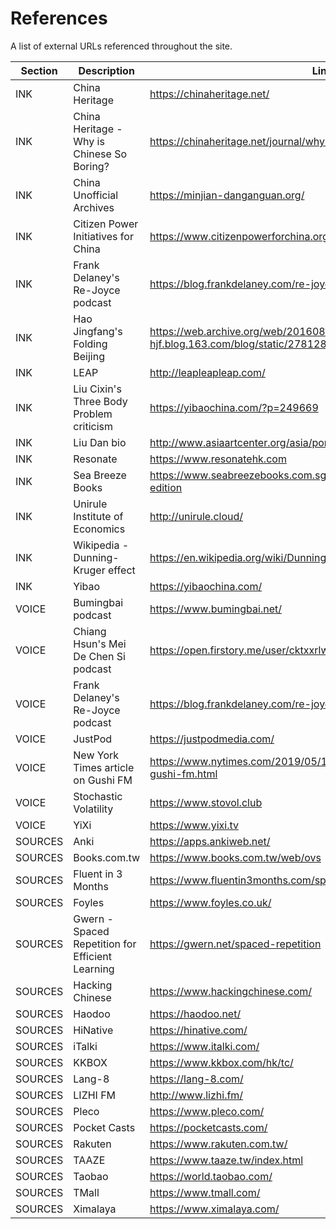 # References

A list of external URLs referenced throughout the site.

| Section | Description | Link |
| --- | --- | --- |
| INK | China Heritage | https://chinaheritage.net/ |
| INK | China Heritage - Why is Chinese So Boring? | https://chinaheritage.net/journal/why-is-chinese-so-boring/ |
| INK | China Unofficial Archives | https://minjian-danganguan.org/ |
| INK | Citizen Power Initiatives for China | https://www.citizenpowerforchina.org/ |
| INK | Frank Delaney's Re-Joyce podcast | https://blog.frankdelaney.com/re-joyce/ |
| INK | Hao Jingfang's Folding Beijing | https://web.archive.org/web/20160822161228/http://jessica-hjf.blog.163.com/blog/static/278128102015240444791/ |
| INK | LEAP | http://leapleapleap.com/ |
| INK | Liu Cixin's Three Body Problem criticism | https://yibaochina.com/?p=249669 |
| INK | Liu Dan bio | http://www.asiaartcenter.org/asia/portfolio/%E5%8A%89%E4%B8%B9/ |
| INK | Resonate | https://www.resonatehk.com |
| INK | Sea Breeze Books | https://www.seabreezebooks.com.sg/products/short-tongue-bilingual-edition |
| INK | Unirule Institute of Economics | http://unirule.cloud/ |
| INK | Wikipedia - Dunning-Kruger effect | https://en.wikipedia.org/wiki/Dunning%E2%80%93Kruger_effect |
| INK | Yibao | https://yibaochina.com/ |
| VOICE | Bumingbai podcast | https://www.bumingbai.net/ |
| VOICE | Chiang Hsun's Mei De Chen Si podcast | https://open.firstory.me/user/cktxxrlw27ioo0898okcvd43b |
| VOICE | Frank Delaney's Re-Joyce podcast | https://blog.frankdelaney.com/re-joyce/ |
| VOICE | JustPod | https://justpodmedia.com/ |
| VOICE | New York Times article on Gushi FM | https://www.nytimes.com/2019/05/12/world/asia/china-podcast-gushi-fm.html |
| VOICE | Stochastic Volatility | https://www.stovol.club |
| VOICE | YiXi | https://www.yixi.tv |
| SOURCES | Anki | https://apps.ankiweb.net/ |
| SOURCES | Books.com.tw | https://www.books.com.tw/web/ovs |
| SOURCES | Fluent in 3 Months | https://www.fluentin3months.com/spaced-repetition/ |
| SOURCES | Foyles | https://www.foyles.co.uk/ |
| SOURCES | Gwern - Spaced Repetition for Efficient Learning | https://gwern.net/spaced-repetition |
| SOURCES | Hacking Chinese | https://www.hackingchinese.com/ |
| SOURCES | Haodoo | https://haodoo.net/ |
| SOURCES | HiNative | https://hinative.com/ |
| SOURCES | iTalki | https://www.italki.com/ |
| SOURCES | KKBOX | https://www.kkbox.com/hk/tc/ |
| SOURCES | Lang-8 | https://lang-8.com/ |
| SOURCES | LIZHI FM | http://www.lizhi.fm/ |
| SOURCES | Pleco | https://www.pleco.com/ |
| SOURCES | Pocket Casts | https://pocketcasts.com/ |
| SOURCES | Rakuten | https://www.rakuten.com.tw/ |
| SOURCES | TAAZE | https://www.taaze.tw/index.html |
| SOURCES | Taobao | https://world.taobao.com/ |
| SOURCES | TMall | https://www.tmall.com/ |
| SOURCES | Ximalaya | https://www.ximalaya.com/ |

